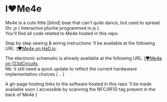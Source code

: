 # I♥Me4e
Me4e is a cute little [blind] bear that can't quite dance, but used to spread l0v ;p ( Interactive pluche programmed in js ).  
You'll find all code related to Me4e hosted in this repo. 

Step by step sewing & wiring instructions 'll be available at the following URL: [I♥Me4e on HaD.io](https://hackaday.io/project/9726-ime4e). 

The electronic schematic is already available at the following URL: [I♥Me4e on 123dCircuits](https://123d.circuits.io/circuits/1545230-i-me4e).  
Nb: it still need a quick update to reflect the current hardwware implementation choices ( .. )

A gh-page hosting links to the software hosted in this repo 'll be made available soon ( accessible by scanning the NFC/RFID tag present in the back of Me4e )
